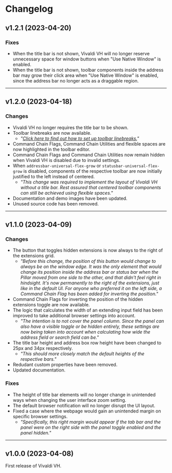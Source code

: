 # Changelog

## v1.2.1 (2023-04-20)

### Fixes

- When the title bar is not shown, Vivaldi VH will no longer reserve unnecessary space for window buttons when "Use Native Window" is enabled.
- When the title bar is not shown, toolbar components inside the address bar may grow their click area when "Use Native Window" is enabled, since the address bar no longer acts as a draggable region.

---

## v1.2.0 (2023-04-18)

### Changes

- Vivaldi VH no longer requires the title bar to be shown.
- Toolbar linebreaks are now available.
  - *"[Click here to find out how to set up toolbar linebreaks.](../command-chain-utilities.md)"*
- Command Chain Flags, Command Chain Utilities and flexible spaces are now highlighted in the toolbar editor.
- Command Chain Flags and Command Chain Utilities now remain hidden when Vivaldi VH is disabled due to invalid settings.
- When `addressbar-universal-flex-grow` or `statusbar-universal-flex-grow` is disabled, components of the respective toolbar are now initially justified to the left instead of centered.
  - *"This change was required to implement the layout of Vivaldi VH without a title bar. Rest assured that centered toolbar components can still be achieved using flexible spaces."*
- Documentation and demo images have been updated.
- Unused source code has been removed.

---

## v1.1.0 (2023-04-09)

### Changes

- The button that toggles hidden extensions is now always to the right of the extensions grid.
  - *"Before this change, the position of this button would change to always be on the window edge. It was the only element that would change its position inside the address bar or status bar when the Pillar moved from one side to the other, and that didn't feel right in hindsight. It's now permanently to the right of the extensions, just like in the default UI. For anyone who preferred it on the left side, a Command Chain Flag has been added for inverting the position."*
- Command Chain Flags for inverting the position of the hidden extensions toggle are now available.
- The logic that calculates the width of an extending input field has been improved to take additional browser settings into account.
  - *"The intention is to not cover the panel column. Since the panel can also have a visible toggle or be hidden entirely, these settings are now being taken into account when calculating how wide the address field or search field can be."*
- The title bar height and address box row height have been changed to 25px and 34px respectively.
  - *"This should more closely match the default heights of the respective bars."*
- Redudant custom properties have been removed.
- Updated documentation.

### Fixes

- The height of title bar elements will no longer change in unintended ways when changing the user interface zoom setting.
- The default browser notification will no longer disrupt the UI layout.
- Fixed a case where the webpage would gain an unintended margin on specific browser settings.
  - *"Specifically, this right margin would appear if the tab bar and the panel were on the right side with the panel toggle enabled and the panel hidden."*

---

## v1.0.0 (2023-04-08)

First release of Vivaldi VH.
